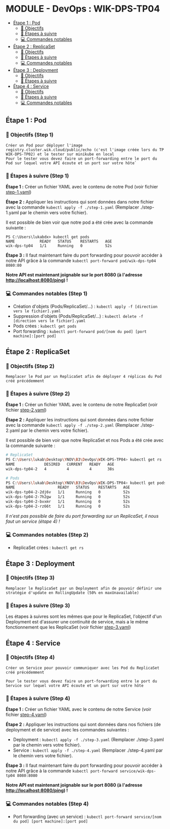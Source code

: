 # MODULE - DevOps : WIK-DPS-TP04

- [Étape 1 : Pod](#étape-1--pod)
    - [🎯 Objectifs](#-objectifs-step-1)
    - [🚶 Étapes à suivre](#-étapes-à-suivre-step-1)
    - [💻 Commandes notables](#-commandes-notables-step-1)
- [Étape 2 : ReplicaSet](#étape-2--replicaset)
    - [🎯 Objectifs](#-objectifs-step-2)
    - [🚶 Étapes à suivre](#-étapes-à-suivre-step-2)
    - [💻 Commandes notables](#-commandes-notables-step-2)
- [Étape 3 : Deployment](#étape-3--deployment)
    - [🎯 Objectifs](#-objectifs-step-3)
    - [🚶 Étapes à suivre](#-étapes-à-suivre-step-3)
- [Étape 4 : Service](#étape-4--service)
    - [🎯 Objectifs](#-objectifs-step-4)
    - [🚶 Étapes à suivre](#-étapes-à-suivre-step-4)
    - [💻 Commandes notables](#-commandes-notables-step-4)

## Étape 1 : Pod

### 🎯 Objectifs (Step 1)

```
Créer un Pod pour déployer l'image registry.cluster.wik.cloud/public/echo (c'est l'image créée lors du TP WIK-DPS-TP02) et le tester sur minikube en local
Pour le tester vous devez faire un port-forwarding entre le port du Pod sur lequel votre API écoute et un port sur votre hôte`
```

### 🚶 Étapes à suivre (Step 1)

**Étape 1 :** Créer un fichier YAML avec le contenu de notre Pod (voir fichier [step-1.yaml](./step-1.yaml))

**Étape 2 :** Appliquer les instructions qui sont données dans notre fichier avec la commande `kubectl apply -f ./step-1.yaml` (Remplacer ./step-1.yaml par le chemin vers votre fichier).

Il est possible de bien voir que notre pod a été crée avec la commande suivante :

```
PS C:\Users\lukabdx> kubectl get pods
NAME           READY   STATUS    RESTARTS   AGE
wik-dps-tp04   1/1     Running   0          52s
```

**Étape 3 :** Il faut maintenant faire du port forwarding pour pouvoir accéder à notre API grâce à la commande `kubectl port-forward pod/wik-dps-tp04 8080:80`

**Notre API est maintenant joignable sur le port 8080 (à l'adresse [http://localhost:8080/ping](http://localhost:8080/ping)) !**

### 💻 Commandes notables (Step 1)

- Création d'objets (Pods/ReplicaSet/...) : `kubectl apply -f [direction vers le fichier].yaml`
- Suppression d'objets (Pods/ReplicaSet/...) : `kubectl delete -f [direction vers le fichier].yaml`
- Pods crées : `kubectl get pods`
- Port forwarding : `kubectl port-forward pod/[nom du pod] [port machine]:[port pod]`

## Étape 2 : ReplicaSet

### 🎯 Objectifs (Step 2)

```
Remplacer le Pod par un ReplicaSet afin de déployer 4 réplicas du Pod créé précédemment
```

### 🚶 Étapes à suivre (Step 2)

**Étape 1 :** Créer un fichier YAML avec le contenu de notre ReplicaSet (voir fichier [step-2.yaml](./step-2.yaml))

**Étape 2 :** Appliquer les instructions qui sont données dans notre fichier avec la commande `kubectl apply -f ./step-2.yaml` (Remplacer ./step-2.yaml par le chemin vers votre fichier).

Il est possible de bien voir que notre ReplicaSet et nos Pods a été crée avec la commande suivante :

```sh
# ReplicaSet
PS C:\Users\lukab\Desktop\YNOV\B3\DevOps\WIK-DPS-TP04> kubectl get rs
NAME             DESIRED   CURRENT   READY   AGE
wik-dps-tp04-2   4         4         4       38s

# Pods
PS C:\Users\lukab\Desktop\YNOV\B3\DevOps\WIK-DPS-TP04> kubectl get pods
NAME                   READY   STATUS    RESTARTS   AGE
wik-dps-tp04-2-2dj6v   1/1     Running   0          52s
wik-dps-tp04-2-7h2gw   1/1     Running   0          52s
wik-dps-tp04-2-bvxmr   1/1     Running   0          52s
wik-dps-tp04-2-rz66t   1/1     Running   0          52s
```

*Il n'est pas possible de faire du port forwarding sur un ReplicaSet, il nous faut un service (étape 4) !*

### 💻 Commandes notables (Step 2)

- ReplicaSet crées : `kubectl get rs`

## Étape 3 : Deployment

### 🎯 Objectifs (Step 3)

```
Remplacer le ReplicaSet par un Deployment afin de pouvoir définir une stratégie d'update en RollingUpdate (50% en maxUnavailable)
```

### 🚶 Étapes à suivre (Step 3)

Les étapes à suivres sont les mêmes que pour le ReplicaSet, l'objectif d'un Deployment est d'assurer une continuité de service, mais a le même fonctionnement que les ReplicaSet (voir fichier [step-3.yaml](./step-3.yaml))

## Étape 4 : Service

### 🎯 Objectifs (Step 4)

```
Créer un Service pour pouvoir communiquer avec les Pod du ReplicaSet créé précédemment

Pour le tester vous devez faire un port-forwarding entre le port du Service sur lequel votre API écoute et un port sur votre hôte
```

### 🚶 Étapes à suivre (Step 4)

**Étape 1 :** Créer un fichier YAML avec le contenu de notre Service (voir fichier [step-4.yaml](./step-4yaml))

**Étape 2 :** Appliquer les instructions qui sont données dans nos fichiers (de deployment et de service) avec les commandes suivantes :
- Deployment :  `kubectl apply -f ./step-3.yaml` (Remplacer ./step-3.yaml par le chemin vers votre fichier).
- Service :  `kubectl apply -f ./step-4.yaml` (Remplacer ./step-4.yaml par le chemin vers votre fichier).

**Étape 3 :** Il faut maintenant faire du port forwarding pour pouvoir accéder à notre API grâce à la commande `kubectl port-forward service/wik-dps-tp04 8080:8080`

**Notre API est maintenant joignable sur le port 8080 (à l'adresse [http://localhost:8080/ping](http://localhost:8080/ping)) !**

### 💻 Commandes notables (Step 4)

- Port forwarding (avec un service) : `kubectl port-forward service/[nom du pod] [port machine]:[port pod]`